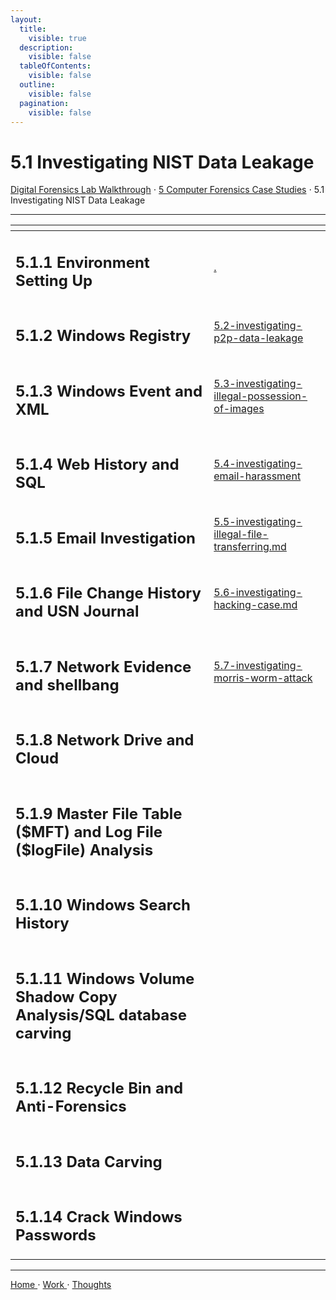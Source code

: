 ```yaml
---
layout:
  title:
    visible: true
  description:
    visible: false
  tableOfContents:
    visible: false
  outline:
    visible: false
  pagination:
    visible: false
---
```


# 5.1 Investigating NIST Data Leakage

[Digital Forensics Lab Walkthrough](../../) ⋅ [5 Computer Forensics Case Studies](../) ⋅ 5.1 Investigating NIST Data Leakage

***

<table data-view="cards"><thead><tr><th></th><th data-hidden data-card-target data-type="content-ref"></th></tr></thead><tbody><tr><td><h2>5.1.1 Environment Setting Up</h2></td><td><a href="./">.</a></td></tr><tr><td><h2>5.1.2 Windows Registry</h2></td><td><a href="../5.2-investigating-p2p-data-leakage">5.2-investigating-p2p-data-leakage</a></td></tr><tr><td><h2>5.1.3 Windows Event and XML</h2></td><td><a href="../5.3-investigating-illegal-possession-of-images">5.3-investigating-illegal-possession-of-images</a></td></tr><tr><td><h2>5.1.4 Web History and SQL</h2></td><td><a href="../5.4-investigating-email-harassment">5.4-investigating-email-harassment</a></td></tr><tr><td><h2>5.1.5 Email Investigation</h2></td><td><a href="../5.5-investigating-illegal-file-transferring.md">5.5-investigating-illegal-file-transferring.md</a></td></tr><tr><td><h2>5.1.6 File Change History and USN Journal</h2></td><td><a href="../5.6-investigating-hacking-case.md">5.6-investigating-hacking-case.md</a></td></tr><tr><td><h2>5.1.7 Network Evidence and shellbang</h2></td><td><a href="../5.7-investigating-morris-worm-attack">5.7-investigating-morris-worm-attack</a></td></tr><tr><td><h2>5.1.8 Network Drive and Cloud</h2></td><td></td></tr><tr><td><h2>5.1.9 Master File Table ($MFT) and Log File ($logFile) Analysis</h2></td><td></td></tr><tr><td><h2>5.1.10 Windows Search History</h2></td><td></td></tr><tr><td><h2>5.1.11 Windows Volume Shadow Copy Analysis/SQL database carving</h2></td><td></td></tr><tr><td><h2>5.1.12 Recycle Bin and Anti-Forensics</h2></td><td></td></tr><tr><td><h2>5.1.13 Data Carving</h2></td><td></td></tr><tr><td><h2>5.1.14 Crack Windows Passwords</h2></td><td></td></tr></tbody></table>

***

[Home ](https://app.gitbook.com/o/0kO27okC5uVB9ALX3rho/s/036xtfEIzcEdGegONXWM/)⋅ [Work ](https://app.gitbook.com/o/0kO27okC5uVB9ALX3rho/s/WaFS755Q4sf02CxLcghQ/)⋅ [Thoughts](https://app.gitbook.com/o/0kO27okC5uVB9ALX3rho/s/s4QQPMntQ25hmJToKSOu/)
